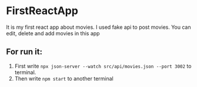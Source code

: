# FirstReactApp
It is my first react app about movies. I used fake api to post movies. You can edit, delete and add movies in this app

## For run it:
 1. First write `npx json-server --watch src/api/movies.json --port 3002` to terminal.
 2. Then  write `npm start` to another terminal
